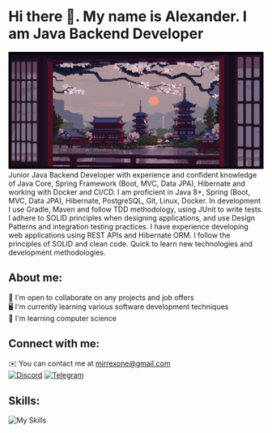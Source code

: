 # Hi there 👋. My name is Alexander. I am Java Backend Developer
![evening](evening.gif)
Junior Java Backend Developer with experience and confident knowledge of Java Core, Spring Framework (Boot, MVC, Data JPA), Hibernate and working with Docker and CI/CD. I am proficient in Java 8+, Spring (Boot, MVC, Data JPA), Hibernate, PostgreSQL, Git, Linux, Docker. In development I use Gradle, Maven and follow TDD methodology, using JUnit to write tests. I adhere to SOLID principles when designing applications, and use Design Patterns and integration testing practices. I have experience developing web applications using REST APIs and Hibernate ORM. I follow the principles of SOLID and clean code. Quick to learn new technologies and development methodologies.

## About me:
🤝 I'm open to collaborate on any projects and job offers    
🖥️ I'm currently learning various software development techniques  
🧠 I'm learning computer science

## Connect with me:
✉️  You can contact me at mirrexone@gmail.com   
[![Discord](https://skillicons.dev/icons?i=discord&theme=dark)](https://discord.com/users/mirrex)
[![Telegram](https://user-images.githubusercontent.com/95209245/205297581-a8d5cac0-1a9c-431e-8ef3-9f554cee81c1.svg)](https://t.me/Mirrexxx)

## Skills:
![My Skills](https://skillicons.dev/icons?i=java,spring,hibernate,gradle,postgres,docker,idea,git,github,linux,bash&theme=dark)
